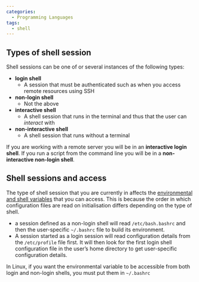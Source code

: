 ```yaml
---
categories:
  - Programming Languages
tags:
  - shell
---
```


## **Types of shell session**

Shell sessions can be one of or several instances of the following types:

- **login shell**
  - A session that must be authenticated such as when you access remote
    resources using SSH
- **non-login shell**
  - Not the above
- **interactive shell**
  - A shell session that runs in the terminal and thus that the user can
    _interact_ with
- **non-interactive shell**
  - A shell session that runs without a terminal

If you are working with a remote server you will be in an **interactive login
shell**. If you run a script from the command line you will be in a
**non-interactive non-login shell**.

## Shell sessions and access

The type of shell session that you are currently in affects the
[environmental and shell variables](https://www.notion.so/Environmental-and-shell-variables-04d5ec7e8e2b486a93f002bf686e4bbb)
that you can access. This is because the order in which configuration files are
read on initialisation differs depending on the type of shell.

- a session defined as a non-login shell will read `/etc/bash.bashrc` and then
  the user-specific `~/.bashrc` file to build its environment.
- A session started as a login session will read configuration details from the
  `/etc/profile` file first. It will then look for the first login shell
  configuration file in the user’s home directory to get user-specific
  configuration details.

In Linux, if you want the environmental variable to be accessible from both
login and non-login shells, you must put them in `~/.bashrc`

